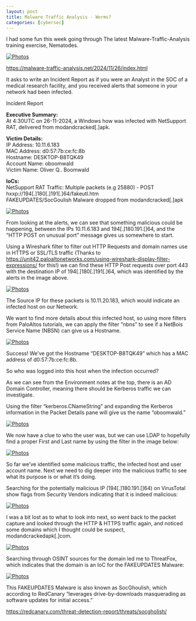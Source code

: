 ```yaml
---
layout: post
title: Malware Traffic Analysis - Worms?
categories: [cybersec]
---
```


I had some fun this week going through The latest Malware-Traffic-Analysis training exercise, Nematodes.

[![Photos](/assets/image/worms/cover.png)](/assets/image/worms/cover.png)

https://malware-traffic-analysis.net/2024/11/26/index.html

It asks to write an Incident Report as if you were an Analyst in the SOC of a medical research facility, and you received alerts that someone in your network had been infected.

Incident Report

<pr><strong>Executive Summary:</strong><br> At 4:30UTC on 26-11-2024, a Windows how was infected with NetSupport RAT, delivered from modandcracked[.]apk.</pr>

<pr><strong>Victim Details:</strong><br>
IP Address: 10.11.6.183<br>
MAC Address: d0:57:7b:ce:fc:8b<br>
Hostname: DESKTOP-B8TQK49<br>
Account Name: oboomwald<br>
Victim Name: Oliver Q.. Boomwald</pr>

<pr><strong>IoCs:</strong><br>
NetSupport RAT Traffic: Multiple packets (e.g 25880) - POST hxxp://194[.]180[.]191[.]64/fakeutl.htm<br>
FAKEUPDATES/SocGoulish Malware dropped from modandcracked[.]apk</pr>

[![Photos](/assets/image/worms/Alerts1.png)](/assets/image/worms/Alerts1.png)

From looking at the alerts, we can see that something malicious could be happening, between the IPs 10.11.6.183 and 194[.]180.191.[]64, and the “HTTP POST on unusual port” message gives us somewhere to start.

Using a Wireshark filter to filter out HTTP Requests and domain names use in HTTPS or SSL/TLS traffic (Thanks to https://unit42.paloaltonetworks.com/using-wireshark-display-filter-expressions/ for this!) we can find these HTTP Post requests over port 443 with the destination IP of 194[.]180[.]191[.]64, which was identified by the alerts in the image above.

[![Photos](/assets/image/worms/HTTPreq1.png)](/assets/image/worms/HTTPreq1.png)

The Source IP for these packets is 10.11.20.183, which would indicate an infected host on our Network.

We want to find more details about this infected host, so using more filters from PaloAltos tutorials, we can apply the filter “nbns” to see if a NetBois Service Name (NBSN) can give us a Hostname.

[![Photos](/assets/image/worms/nbns1.png)](/assets/image/worms/nbns1.png)

Success! We’ve got the Hostname “DESKTOP-B8TQK49” which has a MAC address of d0:57:7b:ce:fc:8b.

So who was logged into this host when the infection occurred?

As we can see from the Environment notes at the top, there is an AD Domain Controller, meaning there should be Kerberos traffic we can investigate.

Using the filter “kerberos.CNameString” and expanding the Kerberos information in the Packet Details pane will give us the name “oboomwald.”

[![Photos](/assets/image/worms/kerbcname1.png)](/assets/image/worms/kerbcname1.png)

We now have a clue to who the user was, but we can use LDAP to hopefully find a proper First and Last name by using the filter in the image below:

[![Photos](assets/image/worms/cover.png)](assets/image/worms/cover.png)

So far we’ve identified some malicious traffic, the infected host and user account name. Next we need to dig deeper into the malicious traffic to see what its purpose is or what it’s doing.


Searching for the potentially malicious IP (194[.]180.191.[]64) on VirusTotal show flags from Security Vendors indicating that it is indeed malicious:

[![Photos](/assets/image/worms/ldapname.png)](/assets/image/worms/ldapname.png)

I was a bit lost as to what to look into next, so went back to the packet capture and looked through the HTTP & HTTPS traffic again, and noticed some domains which I thought could be suspect, modandcrackedapk[.]com.

[![Photos](/assets/image/worms/vt1.png)](/assets/image/worms/vt1.png)

Searching through OSINT sources for the domain led me to ThreatFox, which indicates that the domain is an IoC for the FAKEUPDATES Malware:

[![Photos](/assets/image/worms/threatfox1.png)](/assets/image/worms/threatfox1.png)

This FAKEUPDATES Malware is also known as SocGhoulish, which according to RedCanary “leverages drive-by-downloads masquerading as software updates for initial access.” 

https://redcanary.com/threat-detection-report/threats/socgholish/









